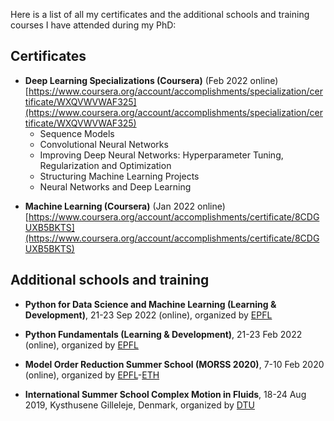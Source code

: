 Here is a list of all my certificates and the additional schools and training courses I have attended during my PhD:

Certificates
------

- **Deep Learning Specializations (Coursera)** (Feb 2022 online) [https://www.coursera.org/account/accomplishments/specialization/certificate/WXQVWVWAF325](https://www.coursera.org/account/accomplishments/specialization/certificate/WXQVWVWAF325)
     - Sequence Models
     - Convolutional Neural Networks
     - Improving Deep Neural Networks: Hyperparameter Tuning, Regularization and Optimization
     - Structuring Machine Learning Projects
     - Neural Networks and Deep Learning
       
* **Machine Learning (Coursera)** (Jan 2022 online) [https://www.coursera.org/account/accomplishments/certificate/8CDGUXB5BKTS](https://www.coursera.org/account/accomplishments/certificate/8CDGUXB5BKTS)

Additional schools and training
------

- **Python for Data Science and Machine Learning (Learning & Development)**, 21-23 Sep 2022 (online), organized by [EPFL](https://www.epfl.ch/en/)
  
* **Python Fundamentals (Learning & Development)**, 21-23 Feb 2022 (online), organized by [EPFL](https://www.epfl.ch/en/)
  
+ **Model Order Reduction Summer School (MORSS 2020)**, 7-10 Feb 2020 (online), organized by [EPFL](https://www.epfl.ch/en/)-[ETH](https://ethz.ch/en.html)
  
- **International Summer School Complex Motion in Fluids**, 18-24 Aug 2019, Kysthusene Gilleleje, Denmark, organized by [DTU](https://www.dtu.dk/english/)

